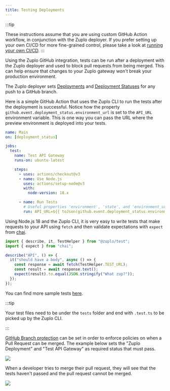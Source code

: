```yaml
---
title: Testing Deployments
---
```


:::tip

These instructions assume that you are using custom GitHub Action workflow, in conjunction with the Zuplo deployer. If you prefer setting up your own CI/CD for more fine-grained control, please take a look at [running your own CI/CD](../guides/custom-ci-cd.md).
:::

Using the Zuplo GitHub integration, tests can be run after a deployment with the Zuplo deployer and used to block pull requests from being merged. This can help ensure that changes to your Zuplo gateway won't break your production environment.

The Zuplo deployer sets [Deployments](https://docs.github.com/en/rest/deployments/deployments) and [Deployment Statuses](https://docs.github.com/en/rest/deployments/statuses) for any push to a GitHub branch.

Here is a simple GitHub Action that uses the Zuplo CLI to run the tests after the deployment is successful. Notice how the property `github.event.deployment_status.environment_url` is set to the `API_URL` environment variable. This is one way you can pass the URL where the preview environment is deployed into your tests.

```yaml title="/.github/workflows/main.yaml"
name: Main
on: [deployment_status]

jobs:
  test:
    name: Test API Gateway
    runs-on: ubuntu-latest

    steps:
      - uses: actions/checkout@v3
      - name: Use Node.js
        uses: actions/setup-node@v3
        with:
          node-version: 18.x

      - name: Run Tests
        # Useful properties 'environment', 'state', and 'environment_url'
        run: API_URL=${{ toJson(github.event.deployment_status.environment_url) }} npx @zuplo/cli test --endpoint $API_URL
```

Using Node.js 18 and the Zuplo CLI, it is very easy to write tests that make requests to your API using `fetch` and then validate expectations with `expect` from [chai](https://www.chaijs.com/api/bdd/).

```js title="/tests/my-test.spec.mjs"
import { describe, it, TestHelper } from "@zuplo/test";
import { expect } from "chai";

describe("API", () => {
  it("should have a body", async () => {
    const response = await fetch(TestHelper.TEST_URL);
    const result = await response.text();
    expect(result).to.equal(JSON.stringify("What zup?"));
  });
});
```

You can find more sample tests [here](https://github.com/zuplo/zup-cli-example-project/tree/main/tests).

:::tip

Your test files need to be under the `tests` folder and end with `.test.ts` to be picked up by the Zuplo CLI.

:::

[GitHub Branch protection](https://docs.github.com/en/repositories/configuring-branches-and-merges-in-your-repository/defining-the-mergeability-of-pull-requests/about-protected-branches) can be set in order to enforce policies on when a Pull Request can be merged. The example below sets the "Zuplo Deployment" and "Test API Gateway" as required status that must pass.

![](https://cdn.zuplo.com/assets/a1d7c322-125d-4d80-add0-fbfb65ccfea1.png)

When a developer tries to merge their pull request, they will see that the tests haven't passed and the pull request cannot be merged.

![](https://cdn.zuplo.com/assets/3f3292a3-075c-4568-afb2-00c24e704f03.png)
